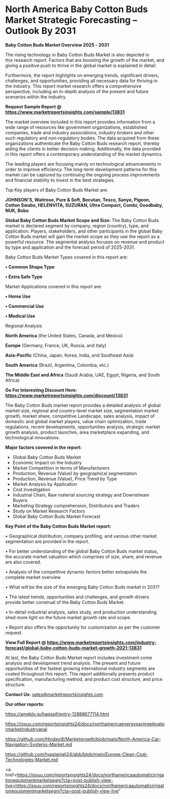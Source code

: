 # North America Baby Cotton Buds Market Strategic Forecasting – Outlook By 2031

<Strong> Baby Cotton Buds Market Overview 2025 - 2031</strong>

The rising technology in Baby Cotton Buds Market is also depicted in this research report. Factors that are boosting the growth of the market, and giving a positive push to thrive in the global market is explained in detail.

Furthermore, the report highlights on emerging trends, significant drivers, challenges, and opportunities, providing all necessary data for thriving in the industry. This report market research offers a comprehensive perspective, including an in-depth analysis of the present and future scenarios within the industry.

<strong>Request Sample Report @ <a href=https://www.marketreportsinsights.com/sample/13831>https://www.marketreportsinsights.com/sample/13831</a></strong>

The market overview included in this report provides information from a wide range of resources like government organizations, established companies, trade and industry associations, industry brokers and other such regulatory and non-regulatory bodies. The data acquired from these organizations authenticate the Baby Cotton Buds research report, thereby aiding the clients in better decision making. Additionally, the data provided in this report offers a contemporary understanding of the market dynamics.

The leading players are focusing mainly on technological advancements in order to improve efficiency. The long-term development patterns for this market can be captured by continuing the ongoing process improvements and financial stability to invest in the best strategies.

Top Key players of Baby Cotton Buds Market are:

<strong>JOHNSON'S, Waitrose, Pure & Soft, Becutan, Tesco, Sanyo, Pigeon, Cotton Swabs, HELENVITA, SUZURAN, Ultra Compact, Combi, Goodbaby, NUK, Bobo</strong>

<strong><b>Global Baby Cotton Buds Market Scope and Size:</b></strong>
The Baby Cotton Buds market is declared segment by company, region (country), type, and application. Players, stakeholders, and other participants in the global Baby Cotton Buds market will gain the market scope as they use the report as a powerful resource. The segmental analysis focuses on revenue and product by type and application and the forecast period of 2025-2031.

Baby Cotton Buds Market Types covered in this report are:

<strong>• Common Shape Type

• Extra Safe Type</strong>

Market Applications covered in this report are:

<strong>• Home Use

• Commercial Use

• Medical Use</strong> 

Regional Analysis

<strong>North America</strong> (the United States, Canada, and Mexico)

<strong>Europe</strong> (Germany, France, UK, Russia, and Italy)

<strong>Asia-Pacific</strong> (China, Japan, Korea, India, and Southeast Asia)

<strong>South America</strong> (Brazil, Argentina, Colombia, etc.)

<strong>The Middle East and Africa</strong> (Saudi Arabia, UAE, Egypt, Nigeria, and South Africa)

<strong>Go For Interesting Discount Here: <a href=https://www.marketreportsinsights.com/discount/13831>https://www.marketreportsinsights.com/discount/13831</a></strong>

The Baby Cotton Buds market report provides a detailed analysis of global market size, regional and country-level market size, segmentation market growth, market share, competitive Landscape, sales analysis, impact of domestic and global market players, value chain optimization, trade regulations, recent developments, opportunities analysis, strategic market growth analysis, product launches, area marketplace expanding, and technological innovations.

<strong><b>Major factors covered in the report:</b></strong>
<ul>
  <li>Global Baby Cotton Buds Market </li>
  <li>Economic Impact on the Industry</li>
  <li>Market Competition in terms of Manufacturers</li>
  <li>Production, Revenue (Value) by geographical segmentation</li>
  <li>Production, Revenue (Value), Price Trend by Type</li>
  <li>Market Analysis by Application</li>
  <li>Cost Investigation</li>
  <li>Industrial Chain, Raw material sourcing strategy and Downstream Buyers</li>
  <li>Marketing Strategy comprehension, Distributors and Traders</li>
  <li>Study on Market Research Factors</li>
  <li>Global Baby Cotton Buds Market Forecast</li>
</ul>

<strong><b>Key Point of the Baby Cotton Buds Market report:</b></strong>

• Geographical distribution, company profiling, and various other market segmentation are provided in the report.

• For better understanding of the global Baby Cotton Buds market status, the accurate market valuation which comprises of size, share, and revenue are also covered.

• Analysis of the competitive dynamic factors better extrapolate the complete market overview

• What will be the size of the emerging Baby Cotton Buds market in 2031?

• The latest trends, opportunities and challenges, and growth drivers provide better construal of the Baby Cotton Buds Market.

• In-detail industrial analysis, sales study, and production understanding shed more light on the future market growth rate and scope.

• Report also offers the opportunity for customization as per the customer request.

<strong><b>View Full Report @ <a href=https://www.marketreportsinsights.com/industry-forecast/global-baby-cotton-buds-market-growth-2021-13831>https://www.marketreportsinsights.com/industry-forecast/global-baby-cotton-buds-market-growth-2021-13831</a></b></strong>


At last, the Baby Cotton Buds Market report includes investment come analysis and development trend analysis. The present and future opportunities of the fastest growing international industry segments are coated throughout this report. This report additionally presents product specification, manufacturing method, and product cost structure, and price structure.

<strong>Contact Us:</strong>
sales@marketreportsinsights.com

<strong>Our other reports:</strong>

<a href=https://ameblo.jp/haqsaif/entry-12888677114.html>https://ameblo.jp/haqsaif/entry-12888677114.html</a>

<a href=https://issuu.com/reportsinsights24/docs/northamericaenergysavingelevatormarketindustryanal>https://issuu.com/reportsinsights24/docs/northamericaenergysavingelevatormarketindustryanal</a>

<a href=https://github.com/Hindavi8/Marketgrowth/blob/main/North-America-Car-Navigation-Systems-Market.md>https://github.com/Hindavi8/Marketgrowth/blob/main/North-America-Car-Navigation-Systems-Market.md</a>

<a href=https://github.com/tyagianjali24/abb/blob/main/Europe-Clean-Coal-Technologies-Market.md>https://github.com/tyagianjali24/abb/blob/main/Europe-Clean-Coal-Technologies-Market.md</a>

<a href=https://issuu.com/reportsinsights24/docs/northamericaautomaticirrigationequipmentmarketsegm?cta=post-publish-view-live>https://issuu.com/reportsinsights24/docs/northamericaautomaticirrigationequipmentmarketsegm?cta=post-publish-view-live</a>"
